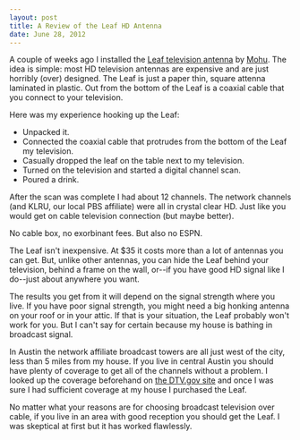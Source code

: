 ```yaml
---
layout: post
title: A Review of the Leaf HD Antenna
date: June 28, 2012
--- 
```


A couple of weeks ago I installed the [Leaf television antenna](http://www.amazon.com/gp/product/B004QK7HI8/ref=as_li_ss_tl?ie=UTF8&tag=eein-20&linkCode=as2&camp=1789&creative=390957&creativeASIN=B004QK7HI8) by [Mohu](http://www.gomohu.com/). The idea is simple: most HD television antennas are expensive and are just horribly (over) designed. The Leaf is just a paper thin, square attenna laminated in plastic. Out from the bottom of the Leaf is a coaxial cable that you connect to your television. 

Here was my experience hooking up the Leaf:

* Unpacked it. 
* Connected the coaxial cable that protrudes from the bottom of the Leaf my television. 
* Casually dropped the leaf on the table next to my television. 
* Turned on the television and started a digital channel scan. 
* Poured a drink. 

After the scan was complete I had about 12 channels. The network channels (and KLRU, our local PBS affiliate) were all in crystal clear HD. Just like you would get on cable television connection (but maybe better).

No cable box, no exorbinant fees. But also no ESPN. 

The Leaf isn't inexpensive. At $35 it costs more than a lot of antennas you can get. But, unlike other antennas, you can hide the Leaf behind your television, behind a frame on the wall, or--if you have good HD signal like I do--just about anywhere you want. 

The results you get from it will depend on the signal strength where you live. If you have poor signal strength, you might need a big honking antenna on your roof or in your attic. If that is your situation, the Leaf probably won't work for you. But I can't say for certain because my house is bathing in broadcast signal. 

In Austin the network affiliate broadcast towers are all just west of the city, less than 5 miles from my house.  If you live in central Austin you should have plenty of coverage to get all of the channels without a problem. I looked up the coverage beforehand on [the DTV.gov site](http://transition.fcc.gov/mb/engineering/maps/) and once I was sure I had sufficient coverage at my house I purchased the Leaf.

No matter what your reasons are for choosing broadcast television over cable, if you live in an area with good reception you should get the Leaf. I was skeptical at first but it has worked flawlessly.
